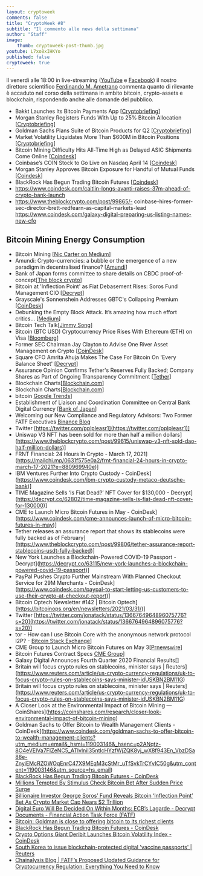 ```yaml
---
layout: cryptoweek
comments: false
title: "CryptoWeek #8"
subtitle: "Il commento alle news della settimana" 
author: "Staff"
image:
    thumb: cryptoweek-post-thumb.jpg
youtube: L7xo8xIHKYo
published: false
cryptoweek: true
---
```


Il venerdì alle 18:00 in live-streaming
([YouTube](https://www.youtube.com/watch?v=6SVoSmLxNhM&list=PLTLa2tRY91LI9MN6-_ai0J6jTRcY8znDc) e
[Facebook](https://www.facebook.com/DigitalGoldInstitute))
il nostro direttore scientifico [Ferdinando M. Ametrano](https://www.ametrano.net)
commenta quanto di rilevante è accaduto nel corso della settimana
in ambito bitcoin, crypto-assets e blockchain,
rispondendo anche alle domande del pubblico.

<!--div id="buzzsprout-player-8173333"></div>
<script src="https://www.buzzsprout.com/1686991/8173333-cryptoweek-6-19-marzo-2021.js?container_id=buzzsprout-player-8173333&player=small" type="text/javascript" charset="utf-8"></script-->

- Bakkt Launches Its Bitcoin Payments App [[Cryptobriefing](https://cryptobriefing.com/bakkt-launches-its-bitcoin-payments-app/)]
- Morgan Stanley Registers Funds With Up to 25% Bitcoin Allocation [[Cryptobriefing](https://cryptobriefing.com/morgan-stanley-registers-funds-25-bitcoin-allocation/)]
- Goldman Sachs Plans Suite of Bitcoin Products for Q2 [[Cryptobriefing](https://cryptobriefing.com/goldman-sachs-plans-suite-bitcoin-products-q2/)]
- Market Volatility Liquidates More Than $600M in Bitcoin Positions [[Cryptobriefing](https://cryptobriefing.com/volatility-liquidates-600m-bitcoin-positions/)]
- Bitcoin Mining Difficulty Hits All-Time High as Delayed ASIC Shipments Come Online [[Coindesk](https://www.coindesk.com/bitcoin-mining-difficulty)]
- Coinbase’s COIN Stock to Go Live on Nasdaq April 14 [[Coindesk](https://www.coindesk.com/coinbases-coin-stock-to-go-live-on-nasdaq-april-14)]
- Morgan Stanley Approves Bitcoin Exposure for Handful of Mutual Funds [[Coindesk](https://www.coindesk.com/morgan-stanley-approves-bitcoin-exposure-for-handful-of-mutual-funds)]
- BlackRock Has Begun Trading Bitcoin Futures [[Coindesk](https://www.coindesk.com/blackrock-has-begun-trading-bitcoin-futures)]
- https://www.coindesk.com/caitlin-longs-avanti-raises-37m-ahead-of-crypto-bank-launch
- https://www.theblockcrypto.com/post/99865/- coinbase-hires-former-sec-director-brett-redfearn-as-capital-markets-lead
https://www.coindesk.com/galaxy-digital-preparing-us-listing-names-new-cfo

## Bitcoin Mining Energy Consumption

- Bitcoin Mining [[Nic Carter on Medium](https://medium.com/@nic__carter/noahbjectivity-on-bitcoin-mining-2052226310cb)]
- Amundi: Crypto-currencies: a bubble or the emergence of a new paradigm in decentralised finance? [[Amundi](https://research-center.amundi.com/article/crypto-currencies-bubble-or-emergence-new-paradigm-decentralised-finance)]
- Bank of Japan forms committee to share details on CBDC proof-of-concept[[The block crypto](https://www.theblockcrypto.com/linked/99626/boj-cbdc-committee-proof-of-concept)]
- Bitcoin at 'Inflection Point' as Fiat Debasement Rises: Soros Fund Management CIO [[Decrypt](https://decrypt.co/62981/bitcoin-inflection-point-soros-fund-management-cio)]
- Grayscale's Sonnenshein Addresses GBTC's Collapsing Premium [[CoinDesk](https://www.coindesk.com/grayscale-sonnenshein-gbtc-collapsing-premium-coindesktv)]
- Debunking the Empty Block Attack. It’s amazing how much effort critics… [[Medium](https://jimmysong.medium.com/debunking-the-empty-block-attack-10513858b3f8)]
- Bitcoin Tech Talk[[Jimmy Song](https://jimmysong.substack.com/)]
- Bitcoin (BTC USD) Cryptocurrency Price Rises With Ethereum (ETH) on Visa [[Bloomberg](https://www.bloomberg.com/news/articles/2021-03-29/visa-using-stablecoin-to-settle-transactions-in-lure-to-fintechs)]
- Former SEC Chairman Jay Clayton to Advise One River Asset Management on Crypto [[CoinDesk](https://www.coindesk.com/former-sec-chairman-jay-clayton-to-advise-one-river-asset-management-on-crypto)]
- Square CFO Amrita Ahuja Makes The Case For Bitcoin On 'Every Balance Sheet' [[Decrypt](https://decrypt.co/63192/square-cfo-amrita-ahuja-makes-the-case-for-bitcoin-on-every-balance-sheet)]
- Assurance Opinion Confirms Tether's Reserves Fully Backed; Company Shares as Part of Ongoing Transparency Commitment [[Tether](https://tether.to/assurance-opinion-mar-21/)]
- Blockchain Charts[[Blockchain.com](https://www.blockchain.com/charts/hash-rate)]
- Blockchain Charts[[Blockchain.com](https://www.blockchain.com/charts/difficulty)]
- bitcoin [Google Trends](https://trends.google.com/trends/explore?date=today%205-y&q=bitcoin)]
- Establishment of Liaison and Coordination Committee on Central Bank Digital Currency [[Bank of Japan](https://www.boj.or.jp/en/announcements/release_2021/rel210326a.pdf)]
- Welcoming our New Compliance and Regulatory Advisors: Two Former FATF Executives [Binance Blog](https://www.binance.com/en/blog/421499824684901842/Welcoming-our-New-Compliance-and-Regulatory-Advisors-Two-Former-FATF-Executives)
- Twitter [https://twitter.com/pplpleasr1](https://twitter.com/pplpleasr1)]
- Uniswap V3 NFT has been sold for more than half a million dollars](https://www.theblockcrypto.com/post/99615/uniswap-v3-nft-sold-dao-half-million-dollars)]
- FRNT Financial: 24 Hours In Crypto - March 17, 2021](https://mailchi.mp/0631f575e0a2/frnt-financial-24-hours-in-crypto-march-17-2021?e=880969940e)]
- IBM Ventures Further Into Crypto Custody - CoinDesk](https://www.coindesk.com/ibm-crypto-custody-metaco-deutsche-bank)]
- TIME Magazine Sells ‘Is Fiat Dead?’ NFT Cover for $130,000 - Decrypt](https://decrypt.co/62802/time-magazine-sells-is-fiat-dead-nft-cover-for-130000)]
- CME to Launch Micro Bitcoin Futures in May - CoinDesk](https://www.coindesk.com/cme-announces-launch-of-micro-bitcoin-futures-in-may)]
- Tether releases an assurance report that shows its stablecoins were fully backed as of February](https://www.theblockcrypto.com/post/99806/tether-assurance-report-stablecoins-usdt-fully-backed)]
- New York Launches a Blockchain-Powered COVID-19 Passport - Decrypt](https://decrypt.co/63115/new-york-launches-a-blockchain-powered-covid-19-passport)]
- PayPal Pushes Crypto Further Mainstream With Planned Checkout Service for 29M Merchants - CoinDesk](https://www.coindesk.com/paypal-to-start-letting-us-customers-to-use-their-crypto-at-checkout-report)]
- Bitcoin Optech Newsletter #142 | Bitcoin Optech](https://bitcoinops.org/en/newsletters/2021/03/31/)]
- Twitter [https://twitter.com/jonatack/status/1366764964896075776?s=20](https://twitter.com/jonatack/status/1366764964896075776?s=20)]
- tor - How can I use Bitcoin Core with the anonymous network protocol I2P? - [Bitcoin Stack Exchange](https://bitcoin.stackexchange.com/questions/103402/how-can-i-use-bitcoin-core-with-the-anonymous-network-protocol-i2p)]
- CME Group to Launch Micro Bitcoin Futures on May 3[[Prnewswire](https://www.prnewswire.com/news-releases/cme-group-to-launch-micro-bitcoin-futures-on-may-3-301258262.html)]
- Bitcoin Futures Contract Specs [CME Group](https://www.cmegroup.com/trading/equity-index/us-index/bitcoin_contract_specifications.html)]
- Galaxy Digital Announces Fourth Quarter 2020 Financial Results[[](https://www.newswire.ca/news-releases/galaxy-digital-announces-fourth-quarter-2020-financial-results-872625121.html)]
- Britain will focus crypto rules on stablecoins, minister says | Reuters](https://www.reuters.com/article/us-crypto-currency-regulations/uk-to-focus-crypto-rules-on-stablecoins-says-minister-idUSKBN2BM11G)
- Britain will focus crypto rules on stablecoins, minister says | Reuters](https://www.reuters.com/article/us-crypto-currency-regulations/uk-to-focus-crypto-rules-on-stablecoins-says-minister-idUSKBN2BM11G)
- A Closer Look at the Environmental Impact of Bitcoin Mining — CoinShares](https://coinshares.com/research/closer-look-environmental-impact-of-bitcoin-mining)
- Goldman Sachs to Offer Bitcoin to Wealth Management Clients - CoinDesk](https://www.coindesk.com/goldman-sachs-to-offer-bitcoin-to-wealth-management-clients?utm_medium=email&_hsmi=119003146&_hsenc=p2ANqtz-8O4eVElVa7FIZeNC5_ATlvlniI35ntlcHYzfWjZQK8yj_wX8f943En_VbzDSa88e-ZnyiEMcRZOWOqEnrC47X9MEqM3cStMr_uTfSvkTrCYvIC50g&utm_content=119003146&utm_source=hs_email)
- [BlackRock Has Begun Trading Bitcoin Futures - CoinDesk](https://www.coindesk.com/blackrock-has-begun-trading-bitcoin-futures?utm_medium=email&_hsmi=119003146&_hsenc=p2ANqtz-8NKupmtl9yNNVosWmcmYgr08vte9S_p2QjPeAcHnbfChy0hQIAF0bAZD6mtG_doIg9sUTGkv2tHjz1_T7sZVmBacFPE2L175yl6rBe2UDcFX3pFHo&utm_content=119003146&utm_source=hs_email)
- [Millions Tempted By Stimulus Check Bitcoin Bet After Sudden Price Surge](https://www.forbes.com/sites/billybambrough/2021/03/17/millions-tempted-by-stimulus-check-bitcoin-bet/?utm_medium=email&_hsmi=119003146&_hsenc=p2ANqtz-9jafSNxMCGqWUjP_jiRRlEn3HYmkZyC7RSPIMvJVJJj5FQM3kWrVjmwdIyyKEWhndrlzyIlODov8AqhhgK-dfC06qGMUH5rQ59K5tcm_hC9EZ1DIg&utm_content=119003146&utm_source=hs_email)
- [Billionaire Investor George Soros’ Fund Reveals Bitcoin ‘Inflection Point’ Bet As Crypto Market Cap Nears $2 Trillion](https://www.forbes.com/sites/billybambrough/2021/03/31/billionaire-investor-george-soros-fund-reveals-bitcoin-inflection-point-bet-as-crypto-market-price-nears-2-trillion)
- [Digital Euro Will Be Decided On Within Months: ECB’s Lagarde - Decrypt](https://decrypt.co/63558/digital-euro-plans-launch-ecb-president-lagarde)
- [Documents - Financial Action Task Force (FATF)](https://www.fatf-gafi.org/publications/fatfrecommendations/documents/guidance-rba-virtual-assets.html)
- [Bitcoin: Goldman is close to offering bitcoin to its richest clients](https://www.cnbc.com/2021/03/31/bitcoin-goldman-is-close-to-offering-bitcoin-to-its-richest-clients.html)
- [BlackRock Has Begun Trading Bitcoin Futures - CoinDesk](https://www.coindesk.com/blackrock-has-begun-trading-bitcoin-futures)
- [Crypto Options Giant Deribit Launches Bitcoin Volatility Index - CoinDesk](https://www.coindesk.com/crypto-options-deribit-bitcoin-volatility-index)
- [South Korea to issue blockchain-protected digital 'vaccine passports' | Reuters](https://www.reuters.com/article/us-health-coronavirus-southkorea-idUSKBN2BO43W)
- [Chainalysis Blog | FATF’s Proposed Updated Guidance for Cryptocurrency Regulation: Everything You Need to Know](https://blog.chainalysis.com/reports/fatfs-updated-guidance-march-2021)
